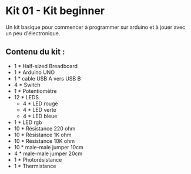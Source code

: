 # Kit 01 - Kit beginner
Un kit basique pour commencer à programmer sur arduino et à jouer avec un peu d'électronique.


## Contenu du kit :
* 1 * Half-sized Breadboard
* 1 * Arduino UNO
* 1 * cable USB A vers USB B
* 4 * Switch 
* 1 * Potentiomètre
* 12 * LEDS
  * 4 * LED rouge
  * 4 * LED verte
  * 4 * LED bleue
* 1 * LED rgb
* 10 * Résistance 220 ohm
* 10 * Résistance 1K ohm
* 10 * Résistance 10K ohm
* 10 * male-male jumper 10cm
* 4 * male-male jumper 20cm
* 1 * Photorésistance
* 1 * Thermistance
